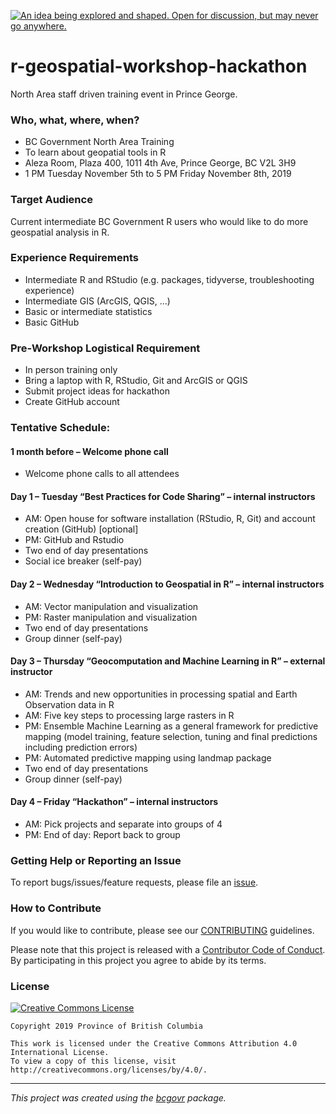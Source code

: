 <a id="devex-badge" rel="Inspiration" href="https://github.com/BCDevExchange/assets/blob/master/README.md"><img alt="An idea being explored and shaped. Open for discussion, but may never go anywhere." style="border-width:0" src="https://assets.bcdevexchange.org/images/badges/inspiration.svg" title="An idea being explored and shaped. Open for discussion, but may never go anywhere." /></a>

r-geospatial-workshop-hackathon
============================

North Area staff driven training event in Prince George. 

### Who, what, where, when? 
- BC Government North Area Training 
- To learn about geopatial tools in R
- Aleza Room, Plaza 400, 1011 4th Ave, Prince George, BC V2L 3H9
- 1 PM Tuesday November 5th to 5 PM Friday November 8th, 2019

### Target Audience
Current intermediate BC Government R users who would like to do more geospatial analysis in R.

### Experience Requirements
- Intermediate R and RStudio (e.g. packages, tidyverse, troubleshooting experience)
- Intermediate GIS (ArcGIS, QGIS, …)
- Basic or intermediate statistics 
- Basic GitHub

### Pre-Workshop Logistical Requirement
- In person training only
- Bring a laptop with R, RStudio, Git and ArcGIS or QGIS
- Submit project ideas for hackathon 
- Create GitHub account 

### Tentative Schedule: 

#### 1 month before – Welcome phone call 
- Welcome phone calls to all attendees 

#### Day 1 – Tuesday “Best Practices for Code Sharing” – internal instructors
- AM: Open house for software installation (RStudio, R, Git) and account creation (GitHub) [optional]
- PM: GitHub and Rstudio
- Two end of day presentations 
-	Social ice breaker (self-pay)

####	Day 2 – Wednesday “Introduction to Geospatial in R” – internal instructors
-	AM: Vector manipulation and visualization
-	PM: Raster manipulation and visualization
-	Two end of day presentations 
-	Group dinner (self-pay)

####	Day 3 – Thursday “Geocomputation and Machine Learning in R” – external instructor
-	AM: Trends and new opportunities in processing spatial and Earth Observation data in R
- AM: Five key steps to processing large rasters in R
- PM: Ensemble Machine Learning as a general framework for predictive mapping (model training, feature selection, tuning and final predictions including prediction errors)
- PM: Automated predictive mapping using landmap package
-	Two end of day presentations 
-	Group dinner (self-pay)

#### Day 4 – Friday “Hackathon” – internal instructors
-	AM: Pick projects and separate into groups of 4
-	PM: End of day: Report back to group

### Getting Help or Reporting an Issue

To report bugs/issues/feature requests, please file an [issue](https://github.com/bcgov/bcgov-data-science-cop/issues/).

### How to Contribute

If you would like to contribute, please see our [CONTRIBUTING](CONTRIBUTING.md) guidelines.

Please note that this project is released with a [Contributor Code of Conduct](CODE_OF_CONDUCT.md). By participating in this project you agree to abide by its terms.

### License

[![Creative Commons License](https://i.creativecommons.org/l/by/4.0/88x31.png)](http://creativecommons.org/licenses/by/4.0/)

```
Copyright 2019 Province of British Columbia

This work is licensed under the Creative Commons Attribution 4.0 International License.
To view a copy of this license, visit http://creativecommons.org/licenses/by/4.0/.
```
---
*This project was created using the [bcgovr](https://github.com/bcgov/bcgovr) package.* 
